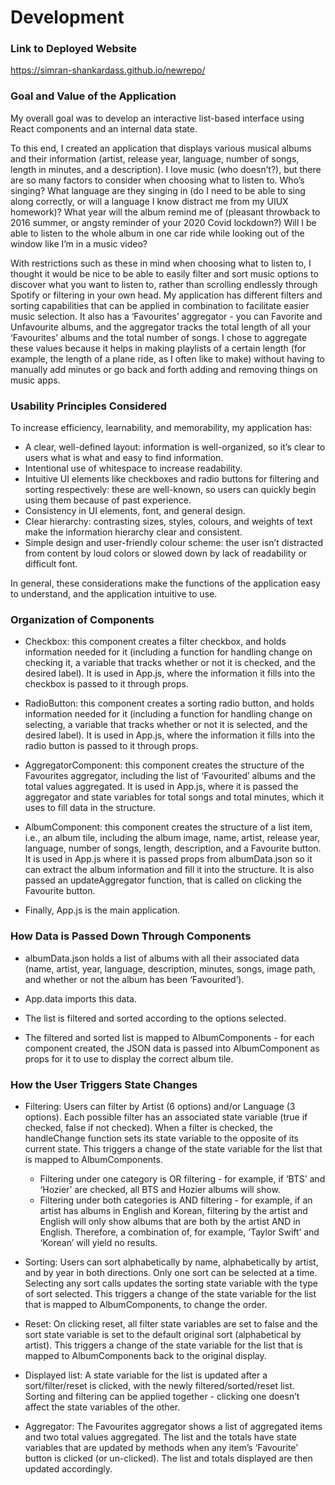 # Development


### Link to Deployed Website
https://simran-shankardass.github.io/newrepo/


### Goal and Value of the Application
My overall goal was to develop an interactive list-based interface using React components and an internal data state.

To this end, I created an application that displays various musical albums and their information (artist, release year, language, number of songs, length in minutes, and a description). I love music (who doesn’t?), but there are so many factors to consider when choosing what to listen to. Who’s singing? What language are they singing in (do I need to be able to sing along correctly, or will a language I know distract me from my UIUX homework)? What year will the album remind me of (pleasant throwback to 2016 summer, or angsty reminder of your 2020 Covid lockdown?) Will I be able to listen to the whole album in one car ride while looking out of the window like I’m in a music video? 

With restrictions such as these in mind when choosing what to listen to, I thought it would be nice to be able to easily filter and sort music options to discover what you want to listen to, rather than scrolling endlessly through Spotify or filtering in your own head. My application has different filters and sorting capabilities that can be applied in combination to facilitate easier music selection. It also has a ‘Favourites’ aggregator - you can Favorite and Unfavourite albums, and the aggregator tracks the total length of all your ‘Favourites’ albums and the total number of songs. I chose to aggregate these values because it helps in making playlists of a certain length (for example, the length of a plane ride, as I often like to make) without having to manually add minutes or go back and forth adding and removing things on music apps. 


### Usability Principles Considered
To increase efficiency, learnability, and memorability, my application has:

- A clear, well-defined layout: information is well-organized, so it’s clear to users what is what and easy to find information.
- Intentional use of whitespace to increase readability.
- Intuitive UI elements like checkboxes and radio buttons for filtering and sorting respectively: these are well-known, so users can quickly begin using them because of past experience.
- Consistency in UI elements, font, and general design.
- Clear hierarchy: contrasting sizes, styles, colours, and weights of text make the information hierarchy clear and consistent.
- Simple design and user-friendly colour scheme: the user isn’t distracted from content by loud colors or slowed down by lack of readability or difficult font.

In general, these considerations make the functions of the application easy to understand, and the application intuitive to use.


### Organization of Components
- Checkbox: this component creates a filter checkbox, and holds information needed for it (including a function for handling change on checking it, a variable that tracks whether or not it is checked, and the desired label). It is used in App.js, where the information it fills into the checkbox is passed to it through props.

- RadioButton: this component creates a sorting radio button, and holds information needed for it (including a function for handling change on selecting, a variable that tracks whether or not it is selected, and the desired label). It is used in App.js, where the information it fills into the radio button is passed to it through props.

- AggregatorComponent: this component creates the structure of the Favourites aggregator, including the list of ‘Favourited’ albums and the total values aggregated. It is used in App.js, where it is passed the aggregator and state variables for total songs and total minutes, which it uses to fill data in the structure.

- AlbumComponent: this component creates the structure of a list item, i.e., an album tile, including the album image, name, artist, release year, language, number of songs, length, description, and a Favourite button. It is used in App.js where it is passed props from albumData.json so it can extract the album information and fill it into the structure. It is also passed an updateAggregator function, that is called on clicking the Favourite button.

- Finally, App.js is the main application.


### How Data is Passed Down Through Components
- albumData.json holds a list of albums with all their associated data (name, artist, year, language, description, minutes, songs, image path, and whether or not the album has been ‘Favourited’).

- App.data imports this data.

- The list is filtered and sorted according to the options selected.

- The filtered and sorted list is mapped to AlbumComponents - for each component created, the JSON data is passed into AlbumComponent as props for it to use to display the correct album tile.


### How the User Triggers State Changes
- Filtering: Users can filter by Artist (6 options) and/or Language (3 options). Each possible filter has an associated state variable (true if checked, false if not checked). When a filter is checked, the handleChange function sets its state variable to the opposite of its current state. This triggers a change of the state variable for the list that is mapped to AlbumComponents.
    - Filtering under one category is OR filtering - for example, if ‘BTS’ and ‘Hozier’ are checked, all BTS and Hozier albums will show.
    - Filtering under both categories is AND filtering - for example, if an artist has albums in English and Korean, filtering by the artist and English will only show albums that are both by the artist AND in English. Therefore, a combination of, for example, ‘Taylor Swift’ and ‘Korean’ will yield no results.

- Sorting: Users can sort alphabetically by name, alphabetically by artist, and by year in both directions. Only one sort can be selected at a time. Selecting any sort calls updates the sorting state variable with the type of sort selected. This triggers a change of the state variable for the list that is mapped to AlbumComponents, to change the order.

- Reset: On clicking reset, all filter state variables are set to false and the sort state variable is set to the default original sort (alphabetical by artist). This triggers a change of the state variable for the list that is mapped to AlbumComponents back to the original display.

- Displayed list: A state variable for the list is updated after a sort/filter/reset is clicked, with the newly filtered/sorted/reset list. Sorting and filtering can be applied together - clicking one doesn’t affect the state variables of the other.

- Aggregator: The Favourites aggregator shows a list of aggregated items and two total values aggregated. The list and the totals have state variables that are updated by methods when any item’s ‘Favourite’ button is clicked (or un-clicked). The list and totals displayed are then updated accordingly.
